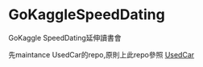 # GoKaggleSpeedDating
GoKaggle SpeedDating延伸讀書會

先maintance UsedCar的repo,原則上此repo參照 [UsedCar](https://github.com/rladiestaipei/GoKaggleUsedCar) 
